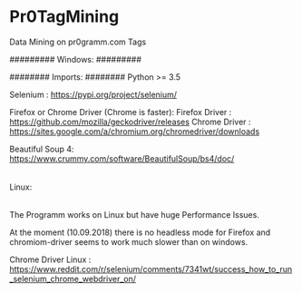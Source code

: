# Pr0TagMining
Data Mining on pr0gramm.com Tags

#########
Windows:
#########

########
Imports:
########
Python >= 3.5

Selenium : https://pypi.org/project/selenium/

Firefox or Chrome Driver (Chrome is faster):
Firefox Driver : https://github.com/mozilla/geckodriver/releases
Chrome Driver : https://sites.google.com/a/chromium.org/chromedriver/downloads

Beautiful Soup 4:
https://www.crummy.com/software/BeautifulSoup/bs4/doc/

######
Linux:
######

The Programm works on Linux but have huge Performance Issues. 

At the moment (10.09.2018) there is no headless mode for Firefox and chromiom-driver seems to work much slower than on windows.

Chrome Driver Linux : https://www.reddit.com/r/selenium/comments/7341wt/success_how_to_run_selenium_chrome_webdriver_on/
